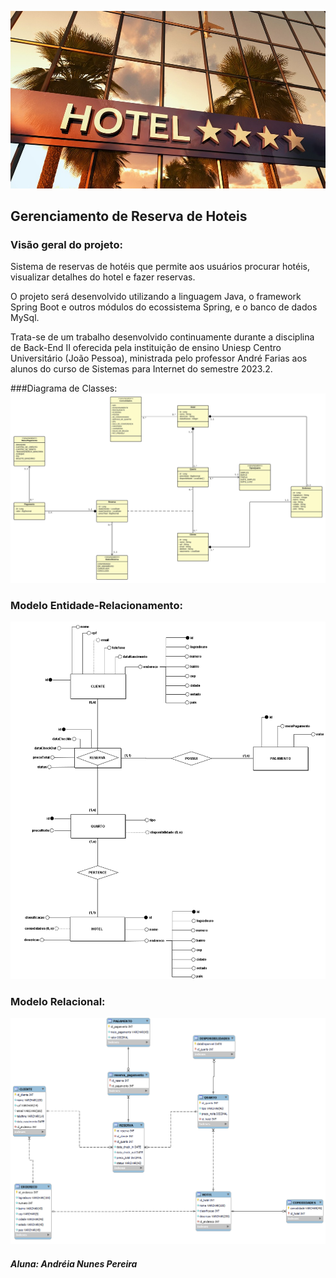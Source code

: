 ![img.png](img.png)

## Gerenciamento de Reserva de Hoteis

### Visão geral do projeto:

<p>Sistema de reservas de hotéis que permite aos usuários procurar hotéis, visualizar detalhes do hotel e fazer reservas.</p>

<p>O projeto será desenvolvido utilizando a linguagem Java, o framework Spring Boot e outros módulos do ecossistema Spring, e o banco de dados MySql.</p>

<p>Trata-se de um trabalho desenvolvido continuamente durante a disciplina de Back-End II oferecida pela instituição de ensino Uniesp Centro Universitário (João Pessoa), 
ministrada pelo professor André Farias aos alunos do curso de Sistemas para Internet do semestre 2023.2.</p>

###Diagrama de Classes:
![reserva-hoteis-diagrama-de-classes.jpeg](reserva-hoteis-diagrama-de-classes.jpeg)

### Modelo Entidade-Relacionamento:
![reserva-hoteis-MER.png](reserva-hoteis-MER.png)

### Modelo Relacional:
![reserva-hoteis-modelo_relacional.png](reserva-hoteis-modelo_relacional.png)

##### Aluna: Andréia Nunes Pereira